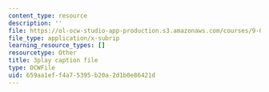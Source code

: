 ```yaml
---
content_type: resource
description: ''
file: https://ol-ocw-studio-app-production.s3.amazonaws.com/courses/9-00sc-introduction-to-psychology-fall-2011/659aa1eff4a75395b20a2d1b0e86421d_-cK1og4ElKE.vtt
file_type: application/x-subrip
learning_resource_types: []
resourcetype: Other
title: 3play caption file
type: OCWFile
uid: 659aa1ef-f4a7-5395-b20a-2d1b0e86421d
---
```

